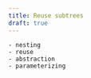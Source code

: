 ```yaml
---
title: Reuse subtrees
draft: true
---
```


    - nesting
    - reuse
    - abstraction
    - parameterizing

